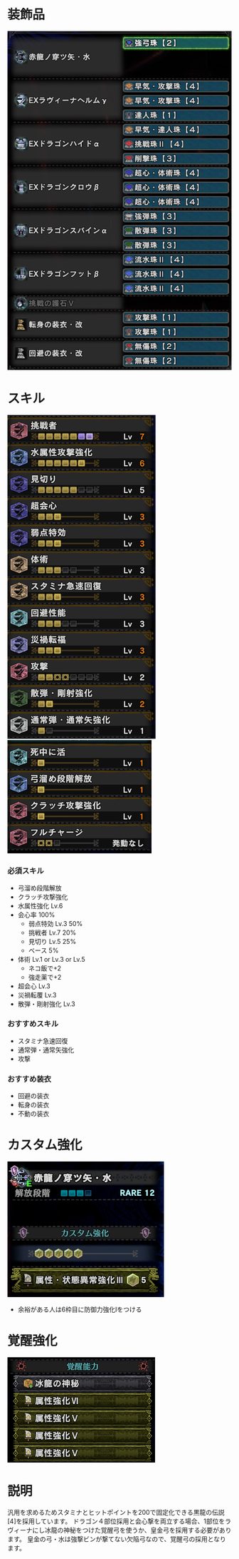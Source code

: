 # 装飾品
!["画像が読み込まれてないよ"](/images/14_1_2_jewels.png)


# スキル
!["画像が読み込まれてないよ"](/images/14_1_2_skills_1.png) !["画像が読み込まれてないよ"](/images/14_1_2_skills_2.png)

### 必須スキル
- 弓溜め段階解放
- クラッチ攻撃強化
- 水属性強化 Lv.6
- 会心率 100%
  - 弱点特効 Lv.3 50%
  - 挑戦者 Lv.7 20%
  - 見切り Lv.5 25%
  - ベース 5%
- 体術 Lv.1 or Lv.3 or Lv.5
  - ネコ飯で+2
  - 強走薬で+2
- 超会心 Lv.3
- 災禍転覆 Lv.3
- 散弾・剛射強化 Lv.3


### おすすめスキル
- スタミナ急速回復
- 通常弾・通常矢強化
- 攻撃


### おすすめ装衣
- 回避の装衣
- 転身の装衣
- 不動の装衣


# カスタム強化
!["画像が読み込まれてないよ"](/images/14_1_2_augmentations.png)

- 余裕がある人は6枠目に防御力強化Ⅰをつける

  
# 覚醒強化
!["画像が読み込まれてないよ"](/images/14_1_2_awakened_abilities.png)


# 説明
汎用を求めるためスタミナとヒットポイントを200で固定化できる黒龍の伝説[4]を採用しています。
ドラゴン４部位採用と会心撃を両立する場合、1部位をラヴィーナにし冰龍の神秘をつけた覚醒弓を使うか、皇金弓を採用する必要があります。
皇金の弓・水は強撃ビンが撃てない欠陥弓なので、覚醒弓の採用となります。
